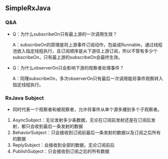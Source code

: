 ## SimpleRxJava

### Q&A

- Q：为什么subscribeOn只有最上游的一次调用生效？

  A：subscribeOn的原理是将上游事件订阅动作，包装成Runnable，通过线程池放入指定线程执行，且订阅顺序是从下游往上游订阅，所以不管有多少个subscribeOn，只有最上游的subscribeOn会最终生效。

- Q：为什么observerOn只会影响下游的观察者处理事件？

  A：同理subscribeOn，多次observerOn只有最后一次调用能将事件观察转入指定线程执行。

### RxJava Subject

- 同时代表一个观察者和被观察者，允许将事件从单个源多播到多个子观察者。

1. AsyncSubject：无论发射多少条数据，无论在订阅前发射还是在订阅后发射，都只会收到最后一条发射的数据
2. BehaviorSubject：只会接收到订阅前最后一条发射的数据以及订阅之后所有的数据
3. ReplySubject：会接收到全部的数据，无论订阅前后
4. PublishSubject：只会接收到订阅之后的所有数据